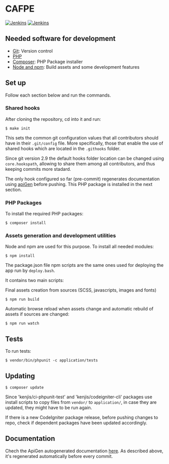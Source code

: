 # CAFPE
[![Jenkins](https://img.shields.io/jenkins/s/http/ftae31.ugr.es:8090/job/Pizzicato/job/CAFPE/job/master.svg)]()
[![Jenkins](https://img.shields.io/jenkins/t/http/ftae31.ugr.es:8090/job/Pizzicato/job/CAFPE/job/master.svg)]()

## Needed software for development

  - [Git](https://git-scm.com/): Version control
  - [PHP](http://php.net/)
  - [Composer](https://getcomposer.org/): PHP Package installer
  - [Node and npm](https://nodejs.org/): Build assets and some development features

## Set up
Follow each section below and run the commands.

### Shared hooks
After cloning the repository, cd into it and run:

```
$ make init
```

This sets the common git configuration values that all contributors should have in their ```.git/config``` file. More specifically, those that enable the use of shared hooks which are located in the ```.githooks``` folder.

Since git version 2.9 the default hooks folder location can be changed using ```core.hookspath```, allowing to share them among all contributors, and thus keeping commits more stadard.

The only hook configured so far (pre-commit) regenerates documentation using [apiGen](https://github.com/apigen/apigen) before pushing. This PHP package is installed in the next section.

### PHP Packages
To install the required PHP packages:

```
$ composer install
```

### Assets generation and development utilities
Node and npm are used for this purpose. To install all needed modules:
```
$ npm install
```

The package.json file npm scripts are the same ones used for deploying the app run by ```deploy.bash```.

It contains two main scripts:

Final assets creation from sources (SCSS, javascripts, images and fonts)
```
$ npm run build
```
Automatic browse reload when assets change and automatic rebuild of assets if sources are changed:
```
$ npm run watch
```

## Tests

To run tests:

```
$ vendor/bin/phpunit -c application/tests
```

## Updating

```
$ composer update
```

Since 'kenjis/ci-phpunit-test' and 'kenjis/codeigniter-cli' packages use install scripts to copy files from ```vendor/``` to ```application/```, in case they are updated, they might have to be run again.

If there is a new CodeIgniter package release, before pushing changes to repo, check if dependent packages have been updated accordingly.

## Documentation
Chech the ApiGen autogenerated documentation [here](https://pizzicato.github.io/CAFPE/). As described above, it's regenerated automatically before every commit.
